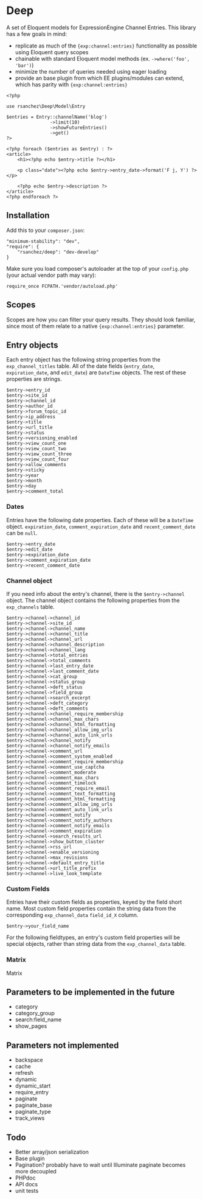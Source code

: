 # Deep

A set of Eloquent models for ExpressionEngine Channel Entries. This library has a few goals in mind:

- replicate as much of the `{exp:channel:entries}` functionality as possible using Eloquent query scopes
- chainable with standard Eloquent model methods (ex. `->where('foo', 'bar')`)
- minimize the number of queries needed using eager loading
- provide an base plugin from which EE plugins/modules can extend, which has parity with `{exp:channel:entries}`

```
<?php

use rsanchez\Deep\Model\Entry

$entries = Entry::channelName('blog')
                ->limit(10)
                ->showFutureEntries()
                ->get()
?>

<?php foreach ($entries as $entry) : ?>
<article>
    <h1><?php echo $entry->title ?></h1>

    <p class="date"><?php echo $entry->entry_date->format('F j, Y') ?></p>

    <?php echo $entry->description ?>
</article>
<?php endforeach ?>
```

## Installation

Add this to your `composer.json`:

    "minimum-stability": "dev",
    "require": {
        "rsanchez/deep": "dev-develop"
    }

Make sure you load composer's autoloader at the top of your `config.php` (your actual vendor path may vary):

    require_once FCPATH.'vendor/autoload.php'

## Scopes

Scopes are how you can filter your query results. They should look familiar, since most of them relate to a native `{exp:channel:entries}` parameter.

## Entry objects

Each entry object has the following string properties from the `exp_channel_titles` table. All of the date fields (`entry_date`, `expiration_date`, and `edit_date`) are `DateTime` objects. The rest of these properties are strings.

```
$entry->entry_id
$entry->site_id
$entry->channel_id
$entry->author_id
$entry->forum_topic_id
$entry->ip_address
$entry->title
$entry->url_title
$entry->status
$entry->versioning_enabled
$entry->view_count_one
$entry->view_count_two
$entry->view_count_three
$entry->view_count_four
$entry->allow_comments
$entry->sticky
$entry->year
$entry->month
$entry->day
$entry->comment_total
```

### Dates

Entries have the following date properties. Each of these will be a `DateTime` object. `expiration_date`, `comment_expiration_date` and `recent_comment_date` can be `null`.

```
$entry->entry_date
$entry->edit_date
$entry->expiration_date
$entry->comment_expiration_date
$entry->recent_comment_date
```

### Channel object

If you need info about the entry's channel, there is the `$entry->channel` object. The channel object contains the following properties from the `exp_channels` table.

```
$entry->channel->channel_id
$entry->channel->site_id
$entry->channel->channel_name
$entry->channel->channel_title
$entry->channel->channel_url
$entry->channel->channel_description
$entry->channel->channel_lang
$entry->channel->total_entries
$entry->channel->total_comments
$entry->channel->last_entry_date
$entry->channel->last_comment_date
$entry->channel->cat_group
$entry->channel->status_group
$entry->channel->deft_status
$entry->channel->field_group
$entry->channel->search_excerpt
$entry->channel->deft_category
$entry->channel->deft_comments
$entry->channel->channel_require_membership
$entry->channel->channel_max_chars
$entry->channel->channel_html_formatting
$entry->channel->channel_allow_img_urls
$entry->channel->channel_auto_link_urls
$entry->channel->channel_notify
$entry->channel->channel_notify_emails
$entry->channel->comment_url
$entry->channel->comment_system_enabled
$entry->channel->comment_require_membership
$entry->channel->comment_use_captcha
$entry->channel->comment_moderate
$entry->channel->comment_max_chars
$entry->channel->comment_timelock
$entry->channel->comment_require_email
$entry->channel->comment_text_formatting
$entry->channel->comment_html_formatting
$entry->channel->comment_allow_img_urls
$entry->channel->comment_auto_link_urls
$entry->channel->comment_notify
$entry->channel->comment_notify_authors
$entry->channel->comment_notify_emails
$entry->channel->comment_expiration
$entry->channel->search_results_url
$entry->channel->show_button_cluster
$entry->channel->rss_url
$entry->channel->enable_versioning
$entry->channel->max_revisions
$entry->channel->default_entry_title
$entry->channel->url_title_prefix
$entry->channel->live_look_template
```

### Custom Fields

Entries have their custom fields as properties, keyed by the field short name. Most custom field properties contain the string data from the corresponding `exp_channel_data` `field_id_X` column.

```
$entry->your_field_name
```

For the following fieldtypes, an entry's custom field properties will be special objects, rather than string data from the `exp_channel_data` table.

### Matrix

Matrix

## Parameters to be implemented in the future

- category
- category_group
- search:field_name
- show_pages

## Parameters not implemented

- backspace
- cache
- refresh
- dynamic
- dynamic_start
- require_entry
- paginate
- paginate_base
- paginate_type
- track_views

## Todo

- Better array/json serialization
- Base plugin
- Pagination? probably have to wait until Illuminate paginate becomes more decoupled
- PHPdoc
- API docs
- unit tests